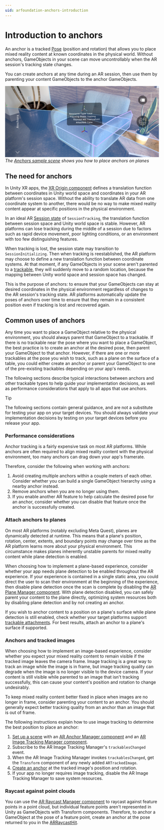 ```yaml
---
uid: arfoundation-anchors-introduction
---
```

# Introduction to anchors

An anchor is a tracked [Pose](xref:UnityEngine.Pose) (position and rotation) that allows you to place mixed reality content at known coordinates in the physical world. Without anchors, GameObjects in your scene can move uncontrollably when the AR session's tracking state changes.

You can create anchors at any time during an AR session, then use them by parenting your content GameObjects to the anchor GameObjects.

![A screenshot from a mobile device shows an interior room with a chair. Translucent blue polygons indicate that planes have been detected on the floor, walls, and chair. The user has placed an anchor on the chair by tapping the screen.](../../images/anchors-sample-landscape.png)<br/>*The [Anchors sample scene](https://github.com/Unity-Technologies/arfoundation-samples#anchors) shows you how to place anchors on planes*

## The need for anchors

In Unity XR apps, the [XR Origin component](xref:arfoundation-device-tracking-xr-origin-component) defines a translation function between coordinates in Unity world space and coordinates in your AR platform's session space. Without the ability to translate AR data from one coordinate system to another, there would be no way to make mixed reality content appear at specific positions in the physical environment.

In an ideal AR [Session state](xref:arfoundation-session#session-state) of `SessionTracking`, the translation function between session space and Unity world space is stable. However, AR platforms can lose tracking during the middle of a session due to factors such as rapid device movement, poor lighting conditions, or an environment with too few distinguishing features.

When tracking is lost, the session state may transition to `SessionInitializing`. Then when tracking is reestablished, the AR platform may choose to define a new translation function between coordinate systems. At that moment, if any GameObjects in your scene aren't parented to a [trackable](xref:arfoundation-managers#trackables-and-trackable-managers), they will suddenly move to a random location, because the mapping between Unity world space and session space has changed.

This is the purpose of anchors: to ensure that your GameObjects can stay at desired coordinates in the physical environment regardless of changes to the AR session's tracking state. AR platforms automatically update the poses of anchors over time to ensure that they remain in a consistent position even if tracking is lost and recovered again.

## Common uses of anchors

Any time you want to place a GameObject relative to the physical environment, you should always parent that GameObject to a trackable. If there is no trackable near the pose where you want to place a GameObject, the best practice is to create an anchor at the desired pose, then parent your GameObject to that anchor. However, if there are one or more trackables at the pose you wish to track, such as a plane on the surface of a table, you could either create an anchor or parent your GameObject to one of the pre-existing trackables depending on your app's needs.

The following sections describe typical interactions between anchors and other trackable types to help guide your implementation decisions, as well as performance considerations that apply to all apps that use anchors.

> [!TIP]
> The following sections contain general guidance, and are not a substitute for testing your app on your target devices. You should always validate your implementation decisions by testing on your target devices before you release your app.

### Performance considerations

Anchor tracking is a fairly expensive task on most AR platforms. While anchors are often required to align mixed reality content with the physical environment, too many anchors can drag down your app's framerate.

Therefore, consider the following when working with anchors:

1. Avoid creating multiple anchors within a couple meters of each other. Consider whether you can build a single GameObject hierarchy using a nearby anchor instead.
2. Remove anchors when you are no longer using them.
3. If you enable another AR feature to help calculate the desired pose for an anchor, consider whether you can disable that feature once the anchor is successfully created.

### Attach anchors to planes

On most AR platforms (notably excluding Meta Quest), planes are dynamically detected at runtime. This means that a plane's position, rotation, center, extents, and boundary points may change over time as the AR platform learns more about your physical environment. This circumstance makes planes inherently unstable parents for mixed reality content while plane detection is enabled.

When choosing how to implement a plane-based experience, consider whether your app needs plane detection to be enabled throughout the AR experience. If your experience is contained in a single static area, you could direct the user to scan their environment at the beginning of the experience, then disable plane detection once the scan is complete by disabling the [AR Plane Manager component](xref:arfoundation-plane-arplanemanager). With plane detection disabled, you can safely parent your content to the plane directly, optimizing system resources both by disabling plane detection and by not creating an anchor.

If you wish to anchor content to a position on a plane's surface while plane detection is still enabled, check whether your target platforms support [trackable attachments](xref:arfoundation-anchors-platform-support#optional-features-support-table). For best results, attach an anchor to a plane's surface if supported.

### Anchors and tracked images

When choosing how to implement an image-based experience, consider whether you expect your mixed reality content to remain visible if the tracked image leaves the camera frame. Image tracking is a great way to track an image while the image is in frame, but image tracking quality can degrade when the image is no longer visible to the device camera. If your content is still visible while parented to an image that isn't tracking successfully, this can cause your content's position and rotation to change undesirably.

To keep mixed reality content better fixed in place when images are no longer in frame, consider parenting your content to an anchor. You should generally expect better tracking quality from an anchor than an image that is out of frame.

The following instructions explain how to use image tracking to determine the best position to place an anchor:

1. [Set up a scene](xref:arfoundation-scene-setup) with an [AR Anchor Manager component](xref:arfoundation-anchors-aranchormanager) and an [AR Image Tracking Manager component](xref:arfoundation-image-tracking).
2. Subscribe to the AR Image Tracking Manager's `trackablesChanged` event.
3. When the AR Image Tracking Manager invokes `trackablesChanged`, get the `Transform` component of any newly added `ARTrackedImage`.
4. [Create an anchor](xref:arfoundation-anchors-aranchormanager#create-an-anchor) at the tracked image's position and rotation.
5. If your app no longer requires image tracking, disable the AR Image Tracking Manager to save system resources.

### Raycast against point clouds

You can use the [AR Raycast Manager component](xref:arfoundation-raycasts) to raycast against feature points in a point cloud, but individual feature points aren't represented in Unity as GameObjects with Transform components. Therefore, to anchor a GameObject at the pose of a feature point, create an anchor at the pose returned to you in the [ARRaycastHit](xref:UnityEngine.XR.ARFoundation.ARRaycastHit).
